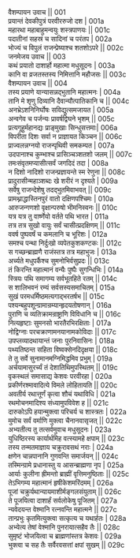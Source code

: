 वैशम्पायन उवाच ||	001    
प्रयान्तं देवकीपुत्रं परवीररुजो दश |	001a  
महारथा महाबाहुमन्वयुः शस्त्रपाणयः ||	001c  
पदातीनां सहस्रं च सादिनां च परंतप |	002a  
भोज्यं च विपुलं राजन्प्रेष्याश्च शतशोऽपरे ||	002c  
जनमेजय उवाच ||	003    
कथं प्रयातो दाशार्हो महात्मा मधुसूदनः |	003a  
कानि वा व्रजतस्तस्य निमित्तानि महौजसः ||	003c  
वैशम्पायन उवाच ||	004    
तस्य प्रयाणे यान्यासन्नद्भुतानि महात्मनः |	004a  
तानि मे शृणु दिव्यानि दैवान्यौत्पातिकानि च ||	004c  
अनभ्रेऽशनिनिर्घोषः सविद्युत्समजायत |	005a  
अन्वगेव च पर्जन्यः प्रावर्षद्विघने भृशम् ||	005c  
प्रत्यगूहुर्महानद्यः प्राङ्मुखाः सिन्धुसत्तमाः|	006a  
विपरीता दिशः सर्वा न प्राज्ञायत किञ्चन ||	006c  
प्राज्वलन्नग्नयो राजन्पृथिवी समकम्पत |	007a  
उदपानाश्च कुम्भाश्च प्रासिञ्चञ्शतशो जलम् ||	007c  
तमःसंवृतमप्यासीत्सर्वं जगदिदं तदा |	008a  
न दिशो नादिशो राजन्प्रज्ञायन्ते स्म रेणुना ||	008c  
प्रादुरासीन्महाञ्शब्दः खे शरीरं न दृश्यते |	009a  
सर्वेषु राजन्देशेषु तदद्भुतमिवाभवत् ||	009c  
प्रामथ्नाद्धास्तिनपुरं वातो दक्षिणपश्चिमः |	010a  
आरुजन्गणशो वृक्षान्परुषो भीमनिस्वनः ||	010c  
यत्र यत्र तु वार्ष्णेयो वर्तते पथि भारत |	011a  
तत्र तत्र सुखो वायुः सर्वं चासीत्प्रदक्षिणम् ||	011c  
ववर्ष पुष्पवर्षं च कमलानि च भूरिशः |	012a  
समश्च पन्था निर्दुःखो व्यपेतकुशकण्टकः ||	012c  
स गच्छन्ब्राह्मणै राजंस्तत्र तत्र महाभुजः |	013a  
अर्च्यते मधुपर्कैश्च सुमनोभिर्वसुप्रदः ||	013c  
तं किरन्ति महात्मानं वन्यैः पुष्पैः सुगन्धिभिः |	014a  
स्त्रियः पथि समागम्य सर्वभूतहिते रतम् ||	014c  
स शालिभवनं रम्यं सर्वसस्यसमाचितम् |	015a  
सुखं परमधर्मिष्ठमत्यगाद्भरतर्षभ ||	015c  
पश्यन्बहुपशून्ग्रामान्रम्यान्हृदयतोषणान् |	016a  
पुराणि च व्यतिक्रामन्राष्ट्राणि विविधानि च ||	016c  
नित्यहृष्टाः सुमनसो भारतैरभिरक्षिताः |	017a  
नोद्विग्नाः परचक्राणामनयानामकोविदाः ||	017c  
उपप्लव्यादथायान्तं जनाः पुरनिवासिनः |	018a  
पथ्यतिष्ठन्त सहिता विष्वक्सेनदिदृक्षया ||	018c  
ते तु सर्वे सुनामानमग्निमिद्धमिव प्रभुम् |	019a  
अर्चयामासुरर्च्यं तं देशातिथिमुपस्थितम् ||	019c  
वृकस्थलं समासाद्य केशवः परवीरहा |	020a  
प्रकीर्णरश्मावादित्ये विमले लोहितायति ||	020c  
अवतीर्य रथात्तूर्णं कृत्वा शौचं यथाविधि |	021a  
रथमोचनमादिश्य संध्यामुपविवेश ह ||	021c  
दारुकोऽपि हयान्मुक्त्वा परिचर्य च शास्त्रतः |	022a  
मुमोच सर्वं वर्माणि मुक्त्वा चैनानवासृजत् ||	022c  
अभ्यतीत्य तु तत्सर्वमुवाच मधुसूदनः |	023a  
युधिष्ठिरस्य कार्यार्थमिह वत्स्यामहे क्षपाम् ||	023c  
तस्य तन्मतमाज्ञाय चक्रुरावसथं नराः |	024a  
क्षणेन चान्नपानानि गुणवन्ति समार्जयन् ||	024c  
तस्मिन्ग्रामे प्रधानास्तु य आसन्ब्राह्मणा नृप |	025a  
आर्याः कुलीना ह्रीमन्तो ब्राह्मीं वृत्तिमनुष्ठिताः ||	025c  
तेऽभिगम्य महात्मानं हृषीकेशमरिंदमम् |	026a  
पूजां चक्रुर्यथान्यायमाशीर्मङ्गलसंयुताम् ||	026c  
ते पूजयित्वा दाशार्हं सर्वलोकेषु पूजितम् |	027a  
न्यवेदयन्त वेश्मानि रत्नवन्ति महात्मने ||	027c  
तान्प्रभुः कृतमित्युक्त्वा सत्कृत्य च यथार्हतः |	028a  
अभ्येत्य तेषां वेश्मानि पुनरायात्सहैव तैः ||	028c  
सुमृष्टं भोजयित्वा च ब्राह्मणांस्तत्र केशवः |	029a  
भुक्त्वा च सह तैः सर्वैरवसत्तां क्षपां सुखम् ||	029c  
